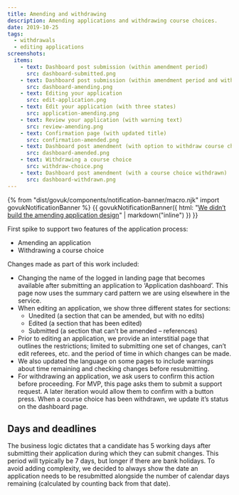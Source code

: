 ```yaml
---
title: Amending and withdrawing
description: Amending applications and withdrawing course choices.
date: 2019-10-25
tags:
  - withdrawals
  - editing applications
screenshots:
  items:
    - text: Dashboard post submission (within amendment period)
      src: dashboard-submitted.png
    - text: Dashboard post submission (within amendment period and with pending changes)
      src: dashboard-amending.png
    - text: Editing your application
      src: edit-application.png
    - text: Edit your application (with three states)
      src: application-amending.png
    - text: Review your application (with warning text)
      src: review-amending.png
    - text: Confirmation page (with updated title)
      src: confirmation-amended.png
    - text: Dashboard post amendment (with option to withdraw course choices)
      src: dashboard-amended.png
    - text: Withdrawing a course choice
      src: withdraw-choice.png
    - text: Dashboard post amendment (with a course choice withdrawn)
      src: dashboard-withdrawn.png
---
```


{% from "dist/govuk/components/notification-banner/macro.njk" import govukNotificationBanner %}
{{ govukNotificationBanner({
  html: "[We didn’t build the amending application design](/apply-for-teacher-training/amending-mvp)" | markdown("inline")
}) }}

First spike to support two features of the application process:

- Amending an application
- Withdrawing a course choice

Changes made as part of this work included:

- Changing the name of the logged in landing page that becomes available after submitting an application to ‘Application dashboard’. This page now uses the summary card pattern we are using elsewhere in the service.
- When editing an application, we show three different states for sections:
  - Unedited (a section that can be amended, but with no edits)
  - Edited (a section that has been edited)
  - Submitted (a section that can’t be amended – references)
- Prior to editing an application, we provide an interstitial page that outlines the restrictions; limited to submitting one set of changes, can’t edit referees, etc. and the period of time in which changes can be made.
- We also updated the language on some pages to include warnings about time remaining and checking changes before resubmitting.
- For withdrawing an application, we ask users to confirm this action before proceeding. For MVP, this page asks them to submit a support request. A later iteration would allow them to confirm with a button press. When a course choice has been withdrawn, we update it’s status on the dashboard page.

## Days and deadlines

The business logic dictates that a candidate has 5 working days after submitting their application during which they can submit changes. This period will typically be 7 days, but longer if there are bank holidays. To avoid adding complexity, we decided to always show the date an application needs to be resubmitted alongside the number of calendar days remaining (calculated by counting back from that date).

